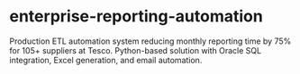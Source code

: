 # enterprise-reporting-automation
Production ETL automation system reducing monthly reporting time by 75% for 105+ suppliers at Tesco. Python-based solution with Oracle SQL integration, Excel generation, and email automation.
